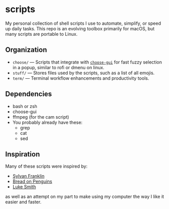 # scripts

My personal collection of shell scripts I use to automate, simplify, or speed up daily tasks. This repo is an evolving toolbox primarily for macOS, but many scripts are portable to Linux.

## Organization

- `choose/` — Scripts that integrate with [`choose-gui`](https://github.com/chipsenkbeil/choose) for fast fuzzy selection in a popup, similar to rofi or dmenu on linux.
- `stuff/` — Stores files used by the scripts, such as a list of all emojis.
- `term/` — Terminal workflow enhancements and productivity tools.

## Dependencies
- bash or zsh
- choose-gui
- ffmpeg (for the cam script)
- You probably already have these:
  - grep
  - cat
  - sed

## Inspiration

Many of these scripts were inspired by:

- [Sylvan Franklin](https://github.com/SylvanFranklin)
- [Bread on Penguins](https://github.com/BreadOnPenguins)
- [Luke Smith](https://github.com/lukesmithxyz)

as well as an attempt on my part to make using my computer the way I like it easier and faster.
